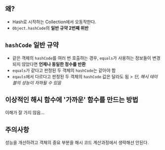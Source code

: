## 왜?

- Hash로 시작하는 Collection에서 오동작한다.
- `Object.hashCode`의 **일반 규약 2번째 위반**

## `hashCode` 일반 규약

- 같은 객체의 `hashCode`를 여러 번 호출하는 경우, `equals`가 사용하는 정보들이 변경되지 않았다면 **언제나 동일한 정수를 반환**
- `equals`가 같다고 판정된 두 객체의 `hashCode`는 같아야 함
- `eqauls`에서 다르다고 판정된 두 객체의 `hashCode` 값은 달라도 됨 > *단, 해시 테이블의 성능이 저하될 수 있음*

## 이상적인 해시 함수에 '가까운' 함수를 만드는 방법

이해가 잘 가지 않음...

## 주의사항

성능을 개선하려고 객체의 중요 부분을 해시 코드 계산과정에서 생략해선 안된다.
